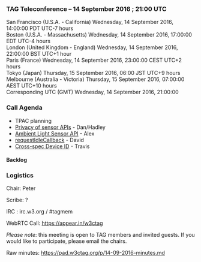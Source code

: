 ### TAG Teleconference – 14 September 2016 ; 21:00 UTC

San Francisco (U.S.A. - California)	Wednesday, 14 September 2016, 14:00:00	PDT	UTC-7 hours  
Boston (U.S.A. - Massachusetts)	Wednesday, 14 September 2016, 17:00:00	EDT	UTC-4 hours  
London (United Kingdom - England)	Wednesday, 14 September 2016, 22:00:00	BST	UTC+1 hour  
Paris (France)	Wednesday, 14 September 2016, 23:00:00	CEST	UTC+2 hours  
Tokyo (Japan)	Thursday, 15 September 2016, 06:00	JST	UTC+9 hours  
Melbourne (Australia - Victoria)	Thursday, 15 September 2016, 07:00:00	AEST	UTC+10 hours  
Corresponding UTC (GMT)	Wednesday, 14 September 2016, 21:00:00	 

### Call Agenda

* TPAC planning  
* [Privacy of sensor APIs](https://github.com/w3ctag/spec-reviews/issues/129) - Dan/Hadley
* [Ambient Light Sensor API](https://github.com/w3ctag/spec-reviews/issues/115) - Alex
* [requestIdleCallback](https://github.com/w3ctag/spec-reviews/issues/70) - David
* [Cross-spec Device ID](https://github.com/w3ctag/spec-reviews/issues/64) - Travis


#### Backlog

### Logistics

Chair: Peter

Scribe: ?

IRC : irc.w3.org / #tagmem

WebRTC Call: https://appear.in/w3ctag

*Please note*: this meeting is open to TAG members and invited guests. If you would like to participate, please email the chairs.

Raw minutes: https://pad.w3ctag.org/p/14-09-2016-minutes.md
